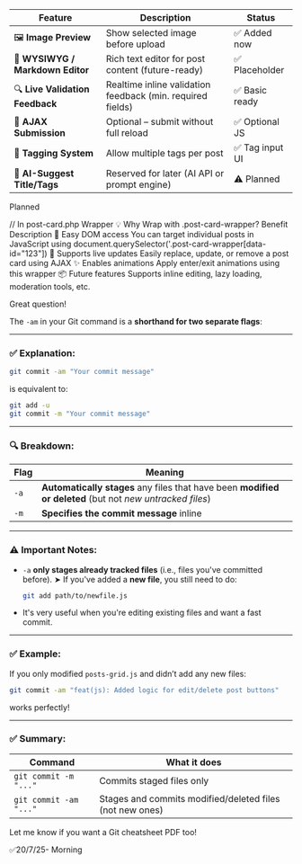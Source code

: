 | Feature                          | Description                                                | Status          |
| -------------------------------- | ---------------------------------------------------------- | --------------- |
| 🖼 **Image Preview**              | Show selected image before upload                          | ✅ Added now    |
| 📝 **WYSIWYG / Markdown Editor** | Rich text editor for post content (future-ready)           | ✅ Placeholder  |
| 🔍 **Live Validation Feedback**  | Realtime inline validation feedback (min. required fields) | ✅ Basic ready  |
| 🔄 **AJAX Submission**           | Optional – submit without full reload                      | ✅ Optional JS  |
| 🧾 **Tagging System**            | Allow multiple tags per post                               | ✅ Tag input UI |
| 🧠 **AI-Suggest Title/Tags**     | Reserved for later (AI API or prompt engine)               | ⚠️ Planned      |

Planned

// In post-card.php Wrapper
💡 Why Wrap with .post-card-wrapper?
Benefit Description
🧠 Easy DOM access You can target individual posts in JavaScript using document.querySelector('.post-card-wrapper[data-id="123"])
🔁 Supports live updates Easily replace, update, or remove a post card using AJAX
✨ Enables animations Apply enter/exit animations using this wrapper
📦 Future features Supports inline editing, lazy loading, moderation tools, etc.

Great question!

The `-am` in your Git command is a **shorthand for two separate flags**:

---

### ✅ Explanation:

```bash
git commit -am "Your commit message"
```

is equivalent to:

```bash
git add -u
git commit -m "Your commit message"
```

---

### 🔍 Breakdown:

| Flag | Meaning                                                                                                   |
| ---- | --------------------------------------------------------------------------------------------------------- |
| `-a` | **Automatically stages** any files that have been **modified or deleted** (but not _new untracked files_) |
| `-m` | **Specifies the commit message** inline                                                                   |

---

### ⚠️ Important Notes:

- `-a` **only stages already tracked files** (i.e., files you've committed before).
  ➤ If you've added a **new file**, you still need to do:

  ```bash
  git add path/to/newfile.js
  ```

- It's very useful when you're editing existing files and want a fast commit.

---

### ✅ Example:

If you only modified `posts-grid.js` and didn’t add any new files:

```bash
git commit -am "feat(js): Added logic for edit/delete post buttons"
```

works perfectly!

---

### ✅ Summary:

| Command                | What it does                                             |
| ---------------------- | -------------------------------------------------------- |
| `git commit -m "..."`  | Commits staged files only                                |
| `git commit -am "..."` | Stages and commits modified/deleted files (not new ones) |

Let me know if you want a Git cheatsheet PDF too!

✅20/7/25- Morning
